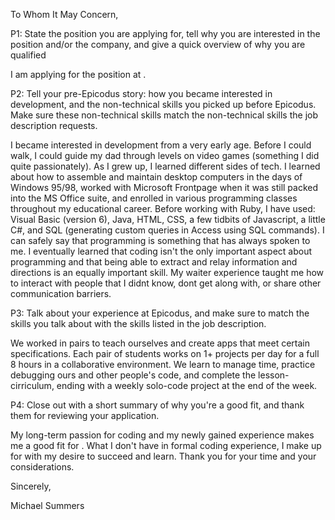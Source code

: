 To Whom It May Concern,

P1:  State the position you are applying for, tell why you are interested in the position and/or the company, and give a quick overview of why you are qualified

I am applying for the <position> position at <company>.


P2: Tell your pre-Epicodus story: how you became interested in development, and the non-technical skills you picked up before Epicodus. Make sure these non-technical skills match the non-technical skills the job description requests.

I became interested in development from a very early age. Before I could walk, I could guide my dad through levels on video games (something I did quite passionately). As I grew up, I learned different sides of tech. I learned about how to assemble and maintain desktop computers in the days of Windows 95/98, worked with Microsoft Frontpage when it was still packed into the MS Office suite, and enrolled in various programming classes throughout my educational career. Before working with Ruby, I have used: Visual Basic (version 6), Java, HTML, CSS, a few tidbits of Javascript, a little C#, and SQL (generating custom queries in Access using SQL commands). I can safely say that programming is something that has always spoken to me. I eventually learned that coding isn't the only important aspect about programming and that being able to extract and relay information and directions is an equally important skill. My waiter experience taught me how to interact with people that I didnt know, dont get along with, or share other communication barriers.

P3: Talk about your experience at Epicodus, and make sure to match the skills you talk about with the skills listed in the job description.

We worked in pairs to teach ourselves and create apps that meet certain specifications. Each pair of students works on 1+ projects per day for a full 8 hours in a collaborative environment. We learn to manage time, practice debugging ours and other people's code, and complete the lesson-cirriculum, ending with a weekly solo-code project at the end of the week.

P4: Close out with a short summary of why you're a good fit, and thank them for reviewing your application.

My long-term passion for coding and my newly gained experience makes me a good fit for <position>. What I don't have in formal coding experience, I make up for with my desire to succeed and learn. Thank you for your time and your considerations.


Sincerely,



Michael Summers
